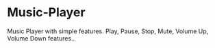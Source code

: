 # Music-Player
Music Player with simple features. Play, Pause, Stop, Mute, Volume Up, Volume Down features..
